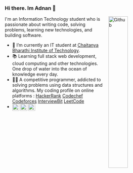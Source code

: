 ### Hi there. Im Adnan 👋

<img width="35%" align="right" alt="Github" src="https://user-images.githubusercontent.com/48678280/88862734-4903af80-d201-11ea-968b-9c939d88a37c.gif" />

I'm an Information Technology student who is passionate about writing code, solving problems, learning new technologies, and building software.

- 🔭 I’m currently an IT student at [Chaitanya Bharathi Institute of Technology](https://www.cbit.ac.in/).
- 📚 Learning full stack web development, cloud computing and other technologies. One drop of water into the ocean of knowledge every day.
- 👨‍💻 A competitive programmer, addicted to solving problems using data structures and algorithms. 
      My coding profile on online platforms :
      [HackerRank](https://www.hackerrank.com/shaikabdullahad1)
      [Codechef](https://www.codechef.com/users/abdullahadnan) 
      [Codeforces](https://codeforces.com/profile/shaikabdullahadnan) 
      [InterviewBit](https://www.interviewbit.com/profile/abdullah-adnan) 
      [LeetCode](https://leetcode.com/Shaik_Abdullah_Adnan/)
- <a href="https://www.linkedin.com/in/abdullah-adnan-2a37a41ab/">
  <img align="left" alt="Adnan's LinkdeIn" width="22px" src="https://cdn.jsdelivr.net/npm/simple-icons@v3/icons/linkedin.svg" /> </a> <a href="https://www.facebook.com/shaikabdullahadnan"> <img align="left" alt="Adnan's Facebook" width="22px" src="https://cdn.jsdelivr.net/npm/simple-icons@v3/icons/facebook.svg" /> </a> <a href="https://www.instagram.com/shaik_abdullah_adnan/"> <img align="left" alt="Adnan's Instagram" width="22px" src="https://cdn.jsdelivr.net/npm/simple-icons@v3/icons/instagram.svg" /> </a>

